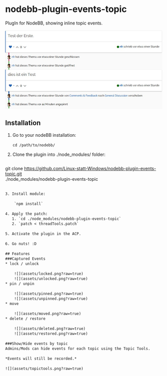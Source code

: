 ﻿# nodebb-plugin-events-topic
PlugIn for NodeBB, showing inline topic events.

![](assets/screenshot.jpg?raw=true)

## Installation
1. Go to your nodeBB installation:

    `cd /path/to/nodebb/`

2. Clone the plugin into ./node_modules/ folder:

    ```bash
git clone https://github.com/Linux-statt-Windows/nodebb-plugin-events-topic.git \
./node_modules/nodebb-plugin-events-topic
```

3. Install module:

    `npm install`

4. Apply the patch:
   1. `cd ./node_modules/nodebb-plugin-events-topic`
   2. `patch < threadTools.patch`

5. Activate the plugin in the ACP.

6. Go nuts! :D

## Features
###Captured Events
* lock / unlock

    ![](assets/locked.png?raw=true)
    ![](assets/unlocked.png?raw=true)
* pin / unpin

    ![](assets/pinned.png?raw=true)
    ![](assets/unpinned.png?raw=true)
* move

    ![](assets/moved.png?raw=true)
* delete / restore

    ![](assets/deleted.png?raw=true)
    ![](assets/restored.png?raw=true)

###Show/Hide events by topic
Admins/Mods can hide events for each topic using the Topic Tools.

*Events will still be recorded.*

![](assets/topictools.png?raw=true)
